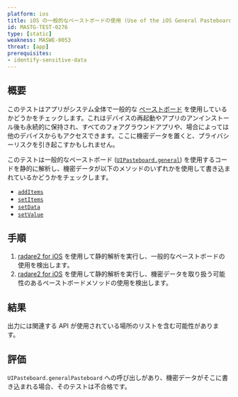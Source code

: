 ```yaml
---
platform: ios
title: iOS の一般的なペーストボードの使用 (Use of the iOS General Pasteboard)
id: MASTG-TEST-0276
type: [static]
weakness: MASWE-0053
threat: [app]
prerequisites:
- identify-sensitive-data
---
```


## 概要

このテストはアプリがシステム全体で一般的な [ペーストボード](../../../Document/0x06h-Testing-Platform-Interaction.md#pasteboard) を使用しているかどうかをチェックします。これはデバイスの再起動やアプリのアンインストール後も永続的に保持され、すべてのフォアグラウンドアプリや、場合によっては他のデバイスからもアクセスできます。ここに機密データを置くと、プライバシーリスクを引き起こすかもしれません。

このテストは一般的なペーストボード ([`UIPasteboard.general`](https://developer.apple.com/documentation/uikit/uipasteboard/general)) を使用するコードを静的に解析し、機密データが以下のメソッドのいずれかを使用して書き込まれているかどうかをチェックします。

- [`addItems`](https://developer.apple.com/documentation/uikit/uipasteboard/additems(_:))
- [`setItems`](https://developer.apple.com/documentation/uikit/uipasteboard/setitems(_:options:))
- [`setData`](https://developer.apple.com/documentation/uikit/uipasteboard/setdata(_:forpasteboardtype:))
- [`setValue`](https://developer.apple.com/documentation/uikit/uipasteboard/setvalue(_:forpasteboardtype:))

## 手順

1. [radare2 for iOS](../../../tools/ios/MASTG-TOOL-0073.md) を使用して静的解析を実行し、一般的なペーストボードの使用を検出します。
2. [radare2 for iOS](../../../tools/ios/MASTG-TOOL-0073.md) を使用して静的解析を実行し、機密データを取り扱う可能性のあるペーストボードメソッドの使用を検出します。

## 結果

出力には関連する API が使用されている場所のリストを含む可能性があります。

## 評価

`UIPasteboard.generalPasteboard` への呼び出しがあり、機密データがそこに書き込まれる場合、そのテストは不合格です。
